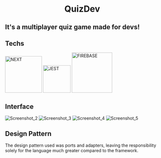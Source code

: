<html>   
<h1 align="center">
   QuizDev
</h1>

<h2>It's a multiplayer quiz game made for devs!</h2>

## Techs
<div>
    <img alt="NEXT" width="120" src="https://img.shields.io/badge/next.js-61DAFB?style=for-the-badge&logo=next.js&logoColor=black"/>
    <img alt="JEST" width="90" src="https://img.shields.io/badge/jest-fff?style=for-the-badge&logo=jest&logoColor=black"/>
    <img alt="FIREBASE" width="132" src="https://img.shields.io/badge/firebase-FFCA2A?style=for-the-badge&logo=firebase&logoColor=black"/>

## Interface

![Screenshot_2](https://user-images.githubusercontent.com/77704994/189482923-411081e4-2115-4e9e-8593-4c37b965b747.png)
![Screenshot_3](https://user-images.githubusercontent.com/77704994/189482928-bf8f4887-95e6-466d-9c7c-e902487ae016.png)
![Screenshot_4](https://user-images.githubusercontent.com/77704994/189482931-4b98f559-e3bb-4020-bf46-8f604a27a2e9.png)
![Screenshot_5](https://user-images.githubusercontent.com/77704994/189482934-837850bc-0791-45da-ae30-638ab97bc814.png)

## Design Pattern

The design pattern used was ports and adapters, leaving the responsibility solely for the language much greater compared to the framework.

</html>  

<!-- Colocar bonequinhos -->